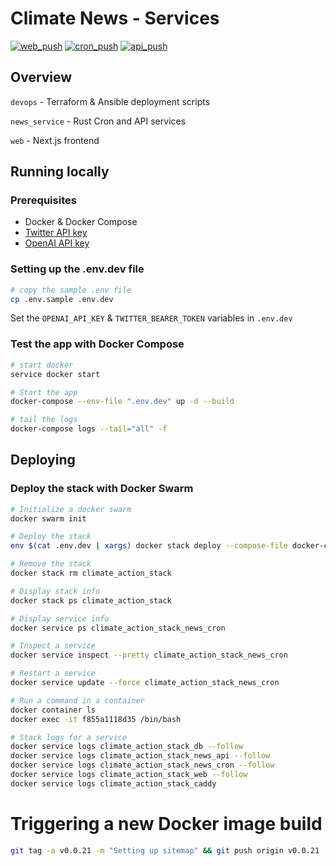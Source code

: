 # Climate News - Services

[![web_push](https://github.com/climatenews/services/actions/workflows/news_service_web_push.yml/badge.svg)](https://github.com/climatenews/services/actions/workflows/news_service_web_push.yml) [![cron_push](https://github.com/climatenews/services/actions/workflows/news_service_cron_push.yml/badge.svg)](https://github.com/climatenews/services/actions/workflows/news_service_cron_push.yml) [![api_push](https://github.com/climatenews/services/actions/workflows/news_service_api_push.yml/badge.svg)](https://github.com/climatenews/services/actions/workflows/news_service_api_push.yml)


## Overview
`devops` - Terraform & Ansible deployment scripts

`news_service` - Rust Cron and API services

`web` - Next.js frontend

## Running locally
### Prerequisites
- Docker & Docker Compose
- [Twitter API key](https://developer.twitter.com/en/docs/authentication/oauth-2-0/bearer-tokens)
- [OpenAI API key](https://openai.com/api/)

### Setting up the .env.dev file
```bash
# copy the sample .env file 
cp .env.sample .env.dev
```
Set the `OPENAI_API_KEY` & `TWITTER_BEARER_TOKEN` variables in `.env.dev`

### Test the app with Docker Compose
```bash
# start docker
service docker start

# Start the app
docker-compose --env-file ".env.dev" up -d --build 

# tail the logs
docker-compose logs --tail="all" -f
```

## Deploying
### Deploy the stack with Docker Swarm
```bash
# Initialize a docker swarm
docker swarm init 

# Deploy the stack
env $(cat .env.dev | xargs) docker stack deploy --compose-file docker-compose.yaml climate_action_stack 

# Remove the stack
docker stack rm climate_action_stack

# Display stack info
docker stack ps climate_action_stack

# Display service info
docker service ps climate_action_stack_news_cron

# Inspect a service
docker service inspect --pretty climate_action_stack_news_cron

# Restart a service
docker service update --force climate_action_stack_news_cron

# Run a command in a container
docker container ls
docker exec -it f855a1118d35 /bin/bash

# Stack logs for a service
docker service logs climate_action_stack_db --follow
docker service logs climate_action_stack_news_api --follow
docker service logs climate_action_stack_news_cron --follow
docker service logs climate_action_stack_web --follow
docker service logs climate_action_stack_caddy

```

# Triggering a new Docker image build
```bash
git tag -a v0.0.21 -m "Setting up sitemap" && git push origin v0.0.21

```